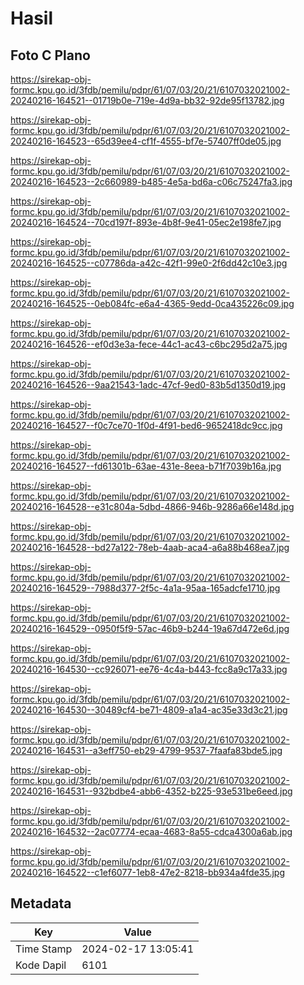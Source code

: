 # Hasil

## Foto C Plano

https://sirekap-obj-formc.kpu.go.id/3fdb/pemilu/pdpr/61/07/03/20/21/6107032021002-20240216-164521--01719b0e-719e-4d9a-bb32-92de95f13782.jpg

https://sirekap-obj-formc.kpu.go.id/3fdb/pemilu/pdpr/61/07/03/20/21/6107032021002-20240216-164523--65d39ee4-cf1f-4555-bf7e-57407ff0de05.jpg

https://sirekap-obj-formc.kpu.go.id/3fdb/pemilu/pdpr/61/07/03/20/21/6107032021002-20240216-164523--2c660989-b485-4e5a-bd6a-c06c75247fa3.jpg

https://sirekap-obj-formc.kpu.go.id/3fdb/pemilu/pdpr/61/07/03/20/21/6107032021002-20240216-164524--70cd197f-893e-4b8f-9e41-05ec2e198fe7.jpg

https://sirekap-obj-formc.kpu.go.id/3fdb/pemilu/pdpr/61/07/03/20/21/6107032021002-20240216-164525--c07786da-a42c-42f1-99e0-2f6dd42c10e3.jpg

https://sirekap-obj-formc.kpu.go.id/3fdb/pemilu/pdpr/61/07/03/20/21/6107032021002-20240216-164525--0eb084fc-e6a4-4365-9edd-0ca435226c09.jpg

https://sirekap-obj-formc.kpu.go.id/3fdb/pemilu/pdpr/61/07/03/20/21/6107032021002-20240216-164526--ef0d3e3a-fece-44c1-ac43-c6bc295d2a75.jpg

https://sirekap-obj-formc.kpu.go.id/3fdb/pemilu/pdpr/61/07/03/20/21/6107032021002-20240216-164526--9aa21543-1adc-47cf-9ed0-83b5d1350d19.jpg

https://sirekap-obj-formc.kpu.go.id/3fdb/pemilu/pdpr/61/07/03/20/21/6107032021002-20240216-164527--f0c7ce70-1f0d-4f91-bed6-9652418dc9cc.jpg

https://sirekap-obj-formc.kpu.go.id/3fdb/pemilu/pdpr/61/07/03/20/21/6107032021002-20240216-164527--fd61301b-63ae-431e-8eea-b71f7039b16a.jpg

https://sirekap-obj-formc.kpu.go.id/3fdb/pemilu/pdpr/61/07/03/20/21/6107032021002-20240216-164528--e31c804a-5dbd-4866-946b-9286a66e148d.jpg

https://sirekap-obj-formc.kpu.go.id/3fdb/pemilu/pdpr/61/07/03/20/21/6107032021002-20240216-164528--bd27a122-78eb-4aab-aca4-a6a88b468ea7.jpg

https://sirekap-obj-formc.kpu.go.id/3fdb/pemilu/pdpr/61/07/03/20/21/6107032021002-20240216-164529--7988d377-2f5c-4a1a-95aa-165adcfe1710.jpg

https://sirekap-obj-formc.kpu.go.id/3fdb/pemilu/pdpr/61/07/03/20/21/6107032021002-20240216-164529--0950f5f9-57ac-46b9-b244-19a67d472e6d.jpg

https://sirekap-obj-formc.kpu.go.id/3fdb/pemilu/pdpr/61/07/03/20/21/6107032021002-20240216-164530--cc926071-ee76-4c4a-b443-fcc8a9c17a33.jpg

https://sirekap-obj-formc.kpu.go.id/3fdb/pemilu/pdpr/61/07/03/20/21/6107032021002-20240216-164530--30489cf4-be71-4809-a1a4-ac35e33d3c21.jpg

https://sirekap-obj-formc.kpu.go.id/3fdb/pemilu/pdpr/61/07/03/20/21/6107032021002-20240216-164531--a3eff750-eb29-4799-9537-7faafa83bde5.jpg

https://sirekap-obj-formc.kpu.go.id/3fdb/pemilu/pdpr/61/07/03/20/21/6107032021002-20240216-164531--932bdbe4-abb6-4352-b225-93e531be6eed.jpg

https://sirekap-obj-formc.kpu.go.id/3fdb/pemilu/pdpr/61/07/03/20/21/6107032021002-20240216-164532--2ac07774-ecaa-4683-8a55-cdca4300a6ab.jpg

https://sirekap-obj-formc.kpu.go.id/3fdb/pemilu/pdpr/61/07/03/20/21/6107032021002-20240216-164522--c1ef6077-1eb8-47e2-8218-bb934a4fde35.jpg


## Metadata

| Key        | Value               |
| ---------- | ------------------- |
| Time Stamp | 2024-02-17 13:05:41 |
| Kode Dapil | 6101                |



